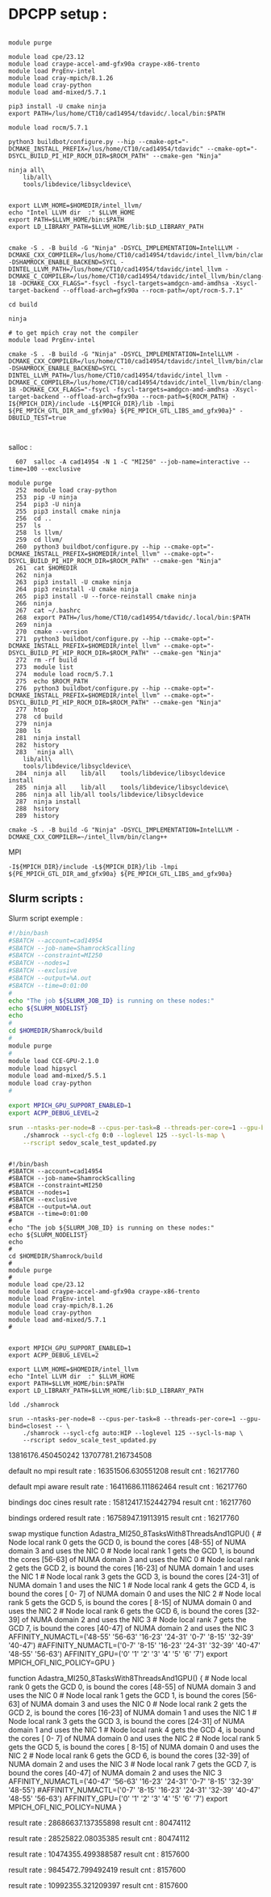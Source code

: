 # DPCPP setup : 

```

module purge

module load cpe/23.12
module load craype-accel-amd-gfx90a craype-x86-trento
module load PrgEnv-intel
module load cray-mpich/8.1.26
module load cray-python
module load amd-mixed/5.7.1

pip3 install -U cmake ninja
export PATH=/lus/home/CT10/cad14954/tdavidc/.local/bin:$PATH

module load rocm/5.7.1

python3 buildbot/configure.py --hip --cmake-opt="-DCMAKE_INSTALL_PREFIX=/lus/home/CT10/cad14954/tdavidc" --cmake-opt="-DSYCL_BUILD_PI_HIP_ROCM_DIR=$ROCM_PATH" --cmake-gen "Ninja"

ninja all\
    lib/all\
    tools/libdevice/libsycldevice\


export LLVM_HOME=$HOMEDIR/intel_llvm/
echo "Intel LLVM dir  :" $LLVM_HOME
export PATH=$LLVM_HOME/bin:$PATH
export LD_LIBRARY_PATH=$LLVM_HOME/lib:$LD_LIBRARY_PATH


cmake -S . -B build -G "Ninja" -DSYCL_IMPLEMENTATION=IntelLLVM -DCMAKE_CXX_COMPILER=/lus/home/CT10/cad14954/tdavidc/intel_llvm/bin/clang++ -DSHAMROCK_ENABLE_BACKEND=SYCL -DINTEL_LLVM_PATH=/lus/home/CT10/cad14954/tdavidc/intel_llvm -DCMAKE_C_COMPILER=/lus/home/CT10/cad14954/tdavidc/intel_llvm/bin/clang-18 -DCMAKE_CXX_FLAGS="-fsycl -fsycl-targets=amdgcn-amd-amdhsa -Xsycl-target-backend --offload-arch=gfx90a --rocm-path=/opt/rocm-5.7.1"

cd build

ninja

# to get mpich cray not the compiler
module load PrgEnv-intel

cmake -S . -B build -G "Ninja" -DSYCL_IMPLEMENTATION=IntelLLVM -DCMAKE_CXX_COMPILER=/lus/home/CT10/cad14954/tdavidc/intel_llvm/bin/clang++ -DSHAMROCK_ENABLE_BACKEND=SYCL -DINTEL_LLVM_PATH=/lus/home/CT10/cad14954/tdavidc/intel_llvm -DCMAKE_C_COMPILER=/lus/home/CT10/cad14954/tdavidc/intel_llvm/bin/clang-18 -DCMAKE_CXX_FLAGS="-fsycl -fsycl-targets=amdgcn-amd-amdhsa -Xsycl-target-backend --offload-arch=gfx90a --rocm-path=${ROCM_PATH} -I${MPICH_DIR}/include -L${MPICH_DIR}/lib -lmpi ${PE_MPICH_GTL_DIR_amd_gfx90a} ${PE_MPICH_GTL_LIBS_amd_gfx90a}" -DBUILD_TEST=true



```

salloc : 
```
  607  salloc -A cad14954 -N 1 -C "MI250" --job-name=interactive --time=100 --exclusive 
``` 


```
module purge
  252  module load cray-python
  253  pip -U ninja
  254  pip3 -U ninja
  255  pip3 install cmake ninja
  256  cd ..
  257  ls
  258  ls llvm/
  259  cd llvm/
  260  python3 buildbot/configure.py --hip --cmake-opt="-DCMAKE_INSTALL_PREFIX=$HOMEDIR/intel_llvm" --cmake-opt="-DSYCL_BUILD_PI_HIP_ROCM_DIR=$ROCM_PATH" --cmake-gen "Ninja"
  261  cat $HOMEDIR
  262  ninja
  263  pip3 install -U cmake ninja
  264  pip3 reinstall -U cmake ninja
  265  pip3 install -U --force-reinstall cmake ninja
  266  ninja
  267  cat ~/.bashrc
  268  export PATH=/lus/home/CT10/cad14954/tdavidc/.local/bin:$PATH
  269  ninja
  270  cmake --version
  271  python3 buildbot/configure.py --hip --cmake-opt="-DCMAKE_INSTALL_PREFIX=$HOMEDIR/intel_llvm" --cmake-opt="-DSYCL_BUILD_PI_HIP_ROCM_DIR=$ROCM_PATH" --cmake-gen "Ninja"
  272  rm -rf build
  273  module list
  274  module load rocm/5.7.1
  275  echo $ROCM_PATH 
  276  python3 buildbot/configure.py --hip --cmake-opt="-DCMAKE_INSTALL_PREFIX=$HOMEDIR/intel_llvm" --cmake-opt="-DSYCL_BUILD_PI_HIP_ROCM_DIR=$ROCM_PATH" --cmake-gen "Ninja"
  277  htop
  278  cd build
  279  ninja
  280  ls
  281  ninja install
  282  history
  283  `ninja all\
    lib/all\
    tools/libdevice/libsycldevice\
  284  ninja all    lib/all    tools/libdevice/libsycldevice    install
  285  ninja all    lib/all    tools/libdevice/libsycldevice\
  286  ninja all lib/all tools/libdevice/libsycldevice
  287  ninja install
  288  hsitory
  289  history
```



```
cmake -S . -B build -G "Ninja" -DSYCL_IMPLEMENTATION=IntelLLVM -DCMAKE_CXX_COMPILER=~/intel_llvm/bin/clang++
```







MPI 
```
-I${MPICH_DIR}/include -L${MPICH_DIR}/lib -lmpi ${PE_MPICH_GTL_DIR_amd_gfx90a} ${PE_MPICH_GTL_LIBS_amd_gfx90a}
```

## Slurm scripts : 

Slurm script exemple : 

```bash linenums="1" title="slurm_script"
#!/bin/bash
#SBATCH --account=cad14954
#SBATCH --job-name=ShamrockScalling
#SBATCH --constraint=MI250
#SBATCH --nodes=1
#SBATCH --exclusive
#SBATCH --output=%A.out
#SBATCH --time=0:01:00
#
echo "The job ${SLURM_JOB_ID} is running on these nodes:"
echo ${SLURM_NODELIST}
echo
#
cd $HOMEDIR/Shamrock/build
#
module purge
#
module load CCE-GPU-2.1.0
module load hipsycl
module load amd-mixed/5.5.1
module load cray-python
#

export MPICH_GPU_SUPPORT_ENABLED=1
export ACPP_DEBUG_LEVEL=2

srun --ntasks-per-node=8 --cpus-per-task=8 --threads-per-core=1 --gpu-bind=closest -- \
    ./shamrock --sycl-cfg 0:0 --loglevel 125 --sycl-ls-map \
    --rscript sedov_scale_test_updated.py
```



```

#!/bin/bash
#SBATCH --account=cad14954
#SBATCH --job-name=ShamrockScalling
#SBATCH --constraint=MI250
#SBATCH --nodes=1
#SBATCH --exclusive
#SBATCH --output=%A.out
#SBATCH --time=0:01:00
#
echo "The job ${SLURM_JOB_ID} is running on these nodes:"
echo ${SLURM_NODELIST}
echo
#
cd $HOMEDIR/Shamrock/build
#
module purge
#
module load cpe/23.12
module load craype-accel-amd-gfx90a craype-x86-trento
module load PrgEnv-intel
module load cray-mpich/8.1.26
module load cray-python
module load amd-mixed/5.7.1
#


export MPICH_GPU_SUPPORT_ENABLED=1
export ACPP_DEBUG_LEVEL=2

export LLVM_HOME=$HOMEDIR/intel_llvm
echo "Intel LLVM dir  :" $LLVM_HOME
export PATH=$LLVM_HOME/bin:$PATH
export LD_LIBRARY_PATH=$LLVM_HOME/lib:$LD_LIBRARY_PATH

ldd ./shamrock

srun --ntasks-per-node=8 --cpus-per-task=8 --threads-per-core=1 --gpu-bind=closest -- \
    ./shamrock --sycl-cfg auto:HIP --loglevel 125 --sycl-ls-map \
    --rscript sedov_scale_test_updated.py
```










13816176.450450242
13707781.216734508

default no mpi
result rate : 16351506.630551208
result cnt : 16217760

default mpi aware
result rate : 16411686.111862464
result cnt : 16217760

bindings doc cines
result rate : 15812417.152442794
result cnt : 16217760

bindings ordered
result rate : 16758947.19113915
result cnt : 16217760

swap mystique
function Adastra_MI250_8TasksWith8ThreadsAnd1GPU() {
    # Node local rank 0 gets the GCD 0, is bound the cores [48-55] of NUMA domain 3 and uses the NIC 0
    # Node local rank 1 gets the GCD 1, is bound the cores [56-63] of NUMA domain 3 and uses the NIC 0
    # Node local rank 2 gets the GCD 2, is bound the cores [16-23] of NUMA domain 1 and uses the NIC 1
    # Node local rank 3 gets the GCD 3, is bound the cores [24-31] of NUMA domain 1 and uses the NIC 1
    # Node local rank 4 gets the GCD 4, is bound the cores [ 0- 7] of NUMA domain 0 and uses the NIC 2
    # Node local rank 5 gets the GCD 5, is bound the cores [ 8-15] of NUMA domain 0 and uses the NIC 2
    # Node local rank 6 gets the GCD 6, is bound the cores [32-39] of NUMA domain 2 and uses the NIC 3
    # Node local rank 7 gets the GCD 7, is bound the cores [40-47] of NUMA domain 2 and uses the NIC 3
    AFFINITY_NUMACTL=('48-55' '56-63' '16-23' '24-31' '0-7' '8-15' '32-39' '40-47')
    #AFFINITY_NUMACTL=('0-7' '8-15' '16-23' '24-31' '32-39' '40-47' '48-55' '56-63')
    AFFINITY_GPU=('0' '1' '2' '3' '4' '5' '6' '7')
    export MPICH_OFI_NIC_POLICY=GPU
}

function Adastra_MI250_8TasksWith8ThreadsAnd1GPU() {
    # Node local rank 0 gets the GCD 0, is bound the cores [48-55] of NUMA domain 3 and uses the NIC 0
    # Node local rank 1 gets the GCD 1, is bound the cores [56-63] of NUMA domain 3 and uses the NIC 0
    # Node local rank 2 gets the GCD 2, is bound the cores [16-23] of NUMA domain 1 and uses the NIC 1
    # Node local rank 3 gets the GCD 3, is bound the cores [24-31] of NUMA domain 1 and uses the NIC 1
    # Node local rank 4 gets the GCD 4, is bound the cores [ 0- 7] of NUMA domain 0 and uses the NIC 2
    # Node local rank 5 gets the GCD 5, is bound the cores [ 8-15] of NUMA domain 0 and uses the NIC 2
    # Node local rank 6 gets the GCD 6, is bound the cores [32-39] of NUMA domain 2 and uses the NIC 3
    # Node local rank 7 gets the GCD 7, is bound the cores [40-47] of NUMA domain 2 and uses the NIC 3
    AFFINITY_NUMACTL=('40-47' '56-63' '16-23' '24-31' '0-7' '8-15' '32-39' '48-55')
    #AFFINITY_NUMACTL=('0-7' '8-15' '16-23' '24-31' '32-39' '40-47' '48-55' '56-63')
    AFFINITY_GPU=('0' '1' '2' '3' '4' '5' '6' '7')
    export MPICH_OFI_NIC_POLICY=NUMA
}




result rate : 28686637.137355898
result cnt : 80474112


result rate : 28525822.08035385
result cnt : 80474112




result rate : 10474355.499388587
result cnt : 8157600

result rate : 9845472.799492419
result cnt : 8157600



result rate : 10992355.321209397
result cnt : 8157600